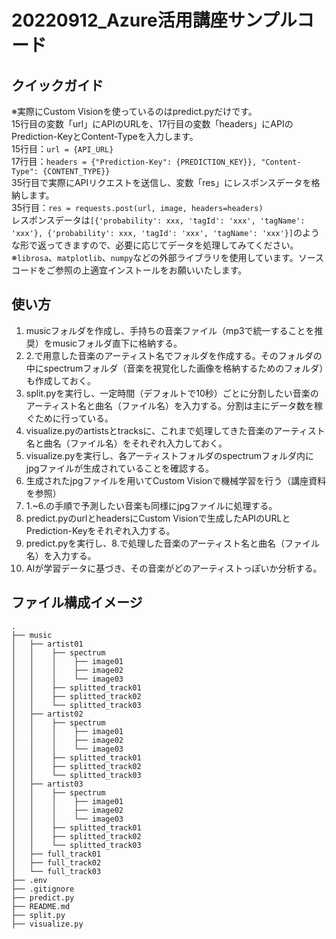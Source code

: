 # 20220912_Azure活用講座サンプルコード

## クイックガイド
※実際にCustom Visionを使っているのはpredict.pyだけです。  
15行目の変数「url」にAPIのURLを、17行目の変数「headers」にAPIのPrediction-KeyとContent-Typeを入力します。  
15行目：`url = {API_URL}`  
17行目：`headers = {"Prediction-Key": {PREDICTION_KEY}}, "Content-Type": {CONTENT_TYPE}}`  
35行目で実際にAPIリクエストを送信し、変数「res」にレスポンスデータを格納します。  
35行目：`res = requests.post(url, image, headers=headers)`  
レスポンスデータは`[{'probability': xxx, 'tagId': 'xxx', 'tagName': 'xxx'}, {'probability': xxx, 'tagId': 'xxx', 'tagName': 'xxx'}]`のような形で返ってきますので、必要に応じてデータを処理してみてください。  
※`librosa`、`matplotlib`、`numpy`などの外部ライブラリを使用しています。ソースコードをご参照の上適宜インストールをお願いいたします。
## 使い方

1. musicフォルダを作成し、手持ちの音楽ファイル（mp3で統一することを推奨）をmusicフォルダ直下に格納する。
1. 2.で用意した音楽のアーティスト名でフォルダを作成する。そのフォルダの中にspectrumフォルダ（音楽を視覚化した画像を格納するためのフォルダ）も作成しておく。  
1. split.pyを実行し、一定時間（デフォルトで10秒）ごとに分割したい音楽のアーティスト名と曲名（ファイル名）を入力する。分割は主にデータ数を稼ぐために行っている。  
1. visualize.pyのartistsとtracksに、これまで処理してきた音楽のアーティスト名と曲名（ファイル名）をそれぞれ入力しておく。  
1. visualize.pyを実行し、各アーティストフォルダのspectrumフォルダ内にjpgファイルが生成されていることを確認する。
1. 生成されたjpgファイルを用いてCustom Visionで機械学習を行う（講座資料を参照）
1. 1.~6.の手順で予測したい音楽も同様にjpgファイルに処理する。  
1. predict.pyのurlとheadersにCustom Visionで生成したAPIのURLとPrediction-Keyをそれぞれ入力する。  
1. predict.pyを実行し、8.で処理した音楽のアーティスト名と曲名（ファイル名）を入力する。
1. AIが学習データに基づき、その音楽がどのアーティストっぽいか分析する。  

## ファイル構成イメージ
```
.
├── music
│   ├── artist01
│   │    ├── spectrum
│   │    │    ├── image01
│   │    │    ├── image02
│   │    │    └── image03
│   │    ├── splitted_track01
│   │    ├── splitted_track02
│   │    └── splitted_track03
│   ├── artist02
│   │    ├── spectrum
│   │    │    ├── image01
│   │    │    ├── image02
│   │    │    └── image03
│   │    ├── splitted_track01
│   │    ├── splitted_track02
│   │    └── splitted_track03
│   ├── artist03
│   │    ├── spectrum
│   │    │    ├── image01
│   │    │    ├── image02
│   │    │    └── image03
│   │    ├── splitted_track01
│   │    ├── splitted_track02
│   │    └── splitted_track03
│   ├── full_track01
│   ├── full_track02
│   └── full_track03
├── .env
├── .gitignore
├── predict.py
├── README.md
├── split.py
├── visualize.py
```